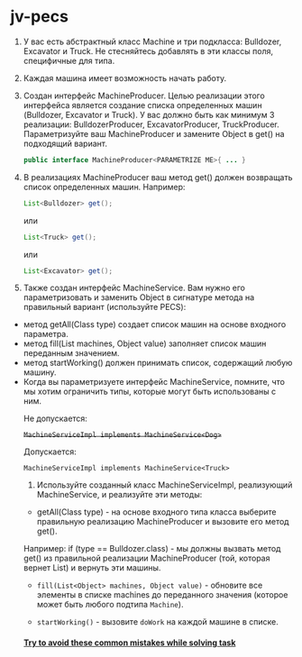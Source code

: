 # jv-pecs

1. У вас есть абстрактный класс Machine и три подкласса: Bulldozer, Excavator и Truck. Не стесняйтесь добавлять в эти классы поля, специфичные для типа.

2. Каждая машина имеет возможность начать работу.

3. Создан интерфейс MachineProducer.
Целью реализации этого интерфейса является создание списка определенных машин (Bulldozer, Excavator и Truck).
У вас должно быть как минимум 3 реализации: BulldozerProducer, ExcavatorProducer, TruckProducer.
Параметризуйте ваш MachineProducer и замените Object в get() на подходящий вариант.
    ```java
    public interface MachineProducer<PARAMETRIZE ME>{ ... }
    ```
4. В реализациях MachineProducer ваш метод get() должен возвращать список определенных машин.
   Например:
    ```java
    List<Bulldozer> get();
    ```
    или 
    ```java
    List<Truck> get();
    ```
    или 
    ```java
    List<Excavator> get();
    ```

5. Также создан интерфейс MachineService. Вам нужно его параметризовать и заменить Object в сигнатуре метода на правильный вариант (используйте PECS):

- метод getAll(Class type) создает список машин на основе входного параметра.
- метод fill(List<Object> machines, Object value) заполняет список машин переданным значением.
- метод startWorking() должен принимать список, содержащий любую машину.
- Когда вы параметризуете интерфейс MachineService, помните, что мы хотим ограничить типы, которые могут быть использованы с ним.

Не допускается:

~~`MachineServiceImpl implements MachineService<Dog>`~~  

  Допускается:

`MachineServiceImpl implements MachineService<Truck>`  

1. Используйте созданный класс MachineServiceImpl, реализующий MachineService, и реализуйте эти методы:
- getAll(Class type) - на основе входного типа класса выберите правильную реализацию MachineProducer и вызовите его метод get().

Например: if (type == Bulldozer.class) - мы должны вызвать метод get() из правильной реализации MachineProducer (той, которая вернет List<Bulldozer>) и вернуть эти машины.
- `fill(List<Object> machines, Object value)` - обновите все элементы в списке machines до переданного значения (которое может быть любого подтипа `Machine`).

- `startWorking()` - вызовите `doWork` на каждой машине в списке.

#### [Try to avoid these common mistakes while solving task](./checklist.md)
